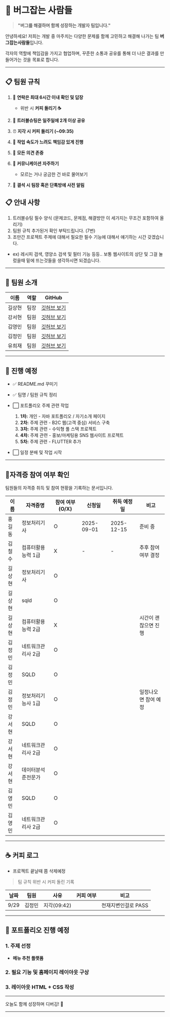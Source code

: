 

# 🐞 버그잡는 사람들

> **"버그를 해결하며 함께 성장하는 개발자 팀입니다."**


안녕하세요! 저희는 개발 중 마주치는 다양한 문제를 함께 고민하고 해결해 나가는 팀 **버그잡는사람들**입니다.

각자의 역할에 책임감을 가지고 협업하며, 꾸준한 소통과 공유를 통해 더 나은 결과를 만들어가는 것을 목표로 합니다.

---

## 📋 팀원 규칙

1. 📱 **연락은 최대 6시간 이내 확인 및 답장**

   * 위반 시 **커피 돌리기 ☕**
2. 🧩 **트러블슈팅은 일주일에 2개 이상 공유**
3. ⏰ **지각 시 커피 돌리기 (\~09:35)**
4. 🐢 **작업 속도가 느려도 책임감 있게 진행**
5. 💬 **모든 의견 존중**
6. 💬 **커뮤니케이션 자주하기**

   * 모르는 거나 궁금한 건 바로 물어보기
7. 💬 **결석 시 팀장 혹은 단톡방에 사전 알림**

## 📋 안내 사항
1. 트러블슈팅 필수 양식 (문제코드, 문제점, 해결방안 이 세가지는 무조건 포함하여 올리기)
2. 팀원 규칙 추가된거 확인 부탁드립니다. (7번)
3. 조만간 프로젝트 주제에 대해서 필요한 필수 기능에 대해서 얘기하는 시간 갖겠습니다.
- ex) 레시피 검색, 영양소 검색 및 필터 기능 등등.. 보통 웹사이트의 상단 및 그걸 눌렀을때 밑에 뜨는것들을 생각하시면 되겠습니다.


---

## 👥 팀원 소개

| 이름  | 역할 | GitHub                                                   |
| --- | -- | -------------------------------------------------------- |
| 길상현 | 팀장 | [깃허브 보기](https://github.com/shgil0618-glitch/fullstack_gsh.git) |
| 강서현 | 팀원 | [깃허브 보기](https://github.com/kangseoyun-s/fullstack_seohyun.git)           |
| 김영민 | 팀원 | [깃허브 보기](https://github.com/jesusjoy10/fullstack_youngmin.git)         |
| 김정민 | 팀원 | [깃허브 보기](https://github.com/kyoungsjjj0211/jeongmin001.git)       |
| 유희재 | 팀원 | [깃허브 보기](https://github.com/ryu199212-coder/Fullstack_Ryu.git)     |


---

## 🔧 진행 예정


* ✅ README.md 꾸미기
* ✅ 팀명 / 팀원 규칙 정리
* ⬜ 포트폴리오 주제 관련 작업

  1. **1차:** 개인 - 자바 포트폴리오 / 자기소개 페이지
  2. **2차:** 주제 관련 - B2C 웹(고객 중심) 서비스 구축
  3. **3차:** 주제 관련 - 수익형 풀 스택 프로젝트
  4. **4차:** 주제 관련 - 홍보/마케팅용 SNS 웹사이트 프로젝트
  5. **5차:** 주제 관련 - FLUTTER 추가
* ⬜ 일정 분배 및 작업 시작


---

## 🎯자격증 참여 여부 확인

팀원들의 자격증 취득 및 참여 현황을 기록하는 문서입니다.

| 이름     | 자격증명          | 참여 여부 (O/X) | 신청일       | 취득 예정일   | 비고               |
| -------- | ----------------- | --------------- | ------------ | ------------ | ------------------ |
| 홍길동   | 정보처리기사       | O               | 2025-09-01   | 2025-12-15   | 준비 중            |
| 김철수   | 컴퓨터활용능력 1급 | X               | -            | -            | 추후 참여 여부 결정 |
|  길상현  | 정보처리기사   | O          |  |    |                     |
|  길상현  | sqld   | O          |  |    |                     |
|  길상현  | 컴퓨터활용능력 2급   |    X       |  |    |     시간이 괜찮으면 진행               |
|  김정민  | 네트워크관리사 2급   |    O       |  |    |                     |
|  김정민  | SQLD   |    O        |  |    |                     |
|  김정민  | 정보처리기능사 1급  |    O        |  |    |  일정나오면 참여 예정               |
|  강서현  |  SQLD          | O |    |                     |
|  강서현  | 네트워크관리사 2급           | O |    |                     |
|  강서현  | 데이터분석 준전문가            | O |    |                     |
|  김영민  |     SQLD        | O |    |                     |
|  김영민  | 네트워크관리사 2급 | O |           |  |    |                     |


---

## ☕ 커피 로그
- 프로젝트 끝날때 쯤 삭제예정

> 팀 규칙 위반 시 커피 돌린 기록

| 날짜   | 팀원  | 사유         | 커피 여부 |비고|
| ---- | --- | ---------- | ----- |--|
| 9/29 | 김정민 | 지각(09:42) |      |천재지변인걸로 PASS|

---

## 📂 포트폴리오 진행 예정

### 1. 주제 선정

* **메뉴 추천 플랫폼**

### 2. 필요 기능 및 홈페이지 레이아웃 구상

### 3. 레이아웃 HTML + CSS 작성

---

오늘도 함께 성장하며 디버깅! 💪

---


